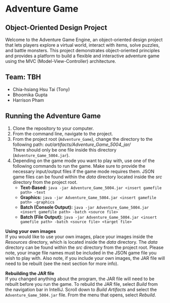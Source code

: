 # Adventure Game

## Object-Oriented Design Project
Welcome to the Adventure Game Engine, an object-oriented design project that lets players explore a virtual world, interact with items, solve puzzles, and battle monsters. This project demonstrates object-oriented principles and provides a platform to build a flexible and interactive adventure game using the MVC (Model-View-Controller) architecture.

## Team: TBH
- Chia-hsiang Hsu Tai (Tony)
- Bhoomika Gupta
- Harrison Pham

## Running the Adventure Game

1. Clone the repository to your computer.
2. From the command line, navigate to the project.
3. From the project root (`Adventure_Game`), change the directory to the following path:
    *out/artifacts/Adventure_Game_5004_jar/*<br />
    There should only be one file inside this directory (`Adventure_Game_5004.jar`).
4. Depending on the game mode you want to play with, use one of the following commands to run the game. Make sure to provide the necessary input/output files if the game mode requires them. JSON game files can be found within the *data* directory located inside the *src* directory from the project root.
    - **Text-Based:** `java -jar Adventure_Game_5004.jar <insert gamefile path> -text`
    - **Graphics:** `java -jar Adventure_Game_5004.jar <insert gamefile path> -graphics`
    - **Batch (Console Output):** `java -jar Adventure_Game_5004.jar <insert gamefile path> -batch <source file>`
    - **Batch (File Output):** `java -jar Adventure_Game_5004.jar <insert gamefile path> -batch <source file> <target file>`

**Using your own images**<br />
If you would like to use your own images, place your images inside the *Resources* directory, which is located inside the *data* directory. The *data* directory can be found within the *src* directory from the project root. Please note, your image file names must be included in the JSON game file you wish to play with. Also note, if you include your own images, the JAR file will need to be rebuilt (see the next section for more info).

**Rebuilding the JAR file**<br />
If you changed anything about the program, the JAR file will need to be rebuilt before you run the game. To rebuild the JAR file, select *Build* from the navigation bar in IntelliJ. Scroll down to *Build Artifacts* and select the `Adventure_Game_5004.jar` file. From the menu that opens, select *Rebuild*.
